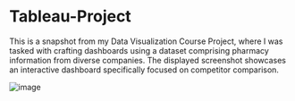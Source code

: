 # Tableau-Project

This is a snapshot from my Data Visualization Course Project, where I was tasked with crafting dashboards using a dataset comprising pharmacy information from diverse companies. The displayed screenshot showcases an interactive dashboard specifically focused on competitor comparison.





![image](https://user-images.githubusercontent.com/88988887/214382926-38b1058a-3ac7-45a4-a62f-58252e6efe1e.png)

